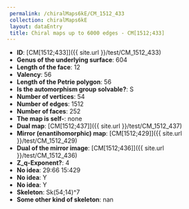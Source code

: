 ```yaml
--- 
 permalink: /chiralMaps6kE/CM_1512_433 
 collection: chiralMaps6kE
 layout: dataEntry
 title: Chiral maps up to 6000 edges - CM[1512;433]
---
```


- **ID**: [CM[1512;433]]({{ site.url }}/test/CM_1512_433)
- **Genus of the underlying surface**: 604
- **Length of the face**: 12
- **Valency**: 56
- **Length of the Petrie polygon**: 56
- **Is the automorphism group solvable?**: S
- **Number of vertices**: 54
- **Number of edges**: 1512
- **Number of faces**: 252
- **The map is self-**: none
- **Dual map**: [CM[1512;437]]({{ site.url }}/test/CM_1512_437)
- **Mirror (enantihomorphic) map**: [CM[1512;429]]({{ site.url }}/test/CM_1512_429)
- **Dual of the mirror image**: [CM[1512;436]]({{ site.url }}/test/CM_1512_436)
- **Z_q-Exponent?**: 4
- **No idea**:  29:66 15:429
- **No idea**: Y
- **No idea**: Y
- **Skeleton**: Sk(54;14)^7
- **Some other kind of skeleton**: nan

